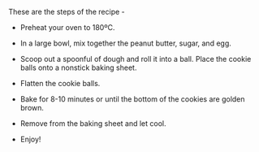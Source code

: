 These are the steps of the recipe -

- Preheat your oven to 180ºC.

- In a large bowl, mix together the peanut butter, sugar, and egg.

- Scoop out a spoonful of dough and roll it into a ball. Place the cookie balls onto a nonstick baking sheet.

- Flatten the cookie balls.

- Bake for 8-10 minutes or until the bottom of the cookies are golden brown.

- Remove from the baking sheet and let cool.

- Enjoy! 
